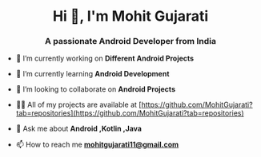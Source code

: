 <h1 align="center">Hi 👋, I'm Mohit Gujarati</h1>
<h3 align="center">A passionate Android Developer from India</h3>

- 🔭 I’m currently working on **Different Android Projects**

- 🌱 I’m currently learning **Android Development**

- 👯 I’m looking to collaborate on **Android Projects**

- 👨‍💻 All of my projects are available at [https://github.com/MohitGujarati?tab=repositories](https://github.com/MohitGujarati?tab=repositories)

- 💬 Ask me about **Android ,Kotlin ,Java**

- 📫 How to reach me **mohitgujarati11@gmail.com**



